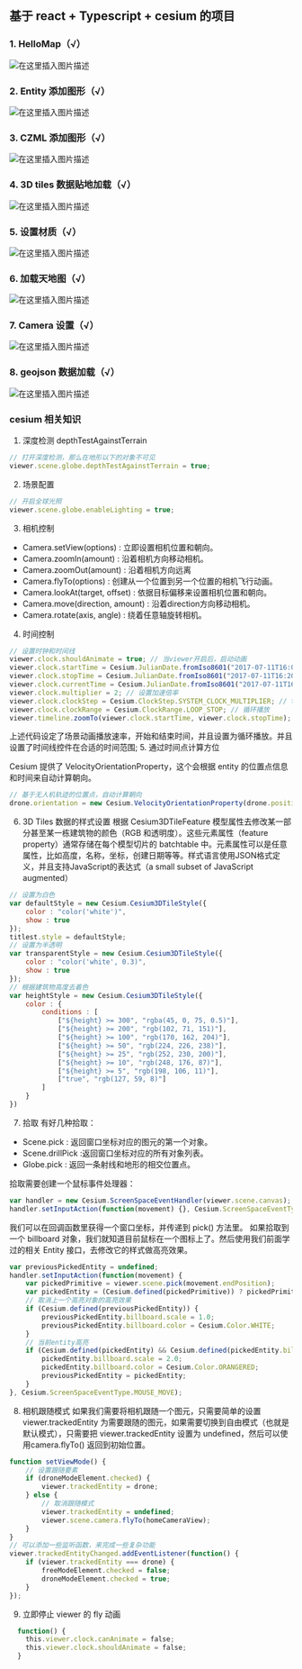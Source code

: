 ## 基于 react + Typescript + cesium 的项目

### 1. HelloMap（√）

![在这里插入图片描述](./img/01.png)

### 2. Entity 添加图形（√）

![在这里插入图片描述](./img/02.png)

### 3. CZML 添加图形（√）

![在这里插入图片描述](./img/03.png)

### 4. 3D tiles 数据贴地加载（√）

![在这里插入图片描述](./img/04.png)

### 5. 设置材质（√）

![在这里插入图片描述](./img/05.png)

### 6. 加载天地图（√）

![在这里插入图片描述](./img/06.png)

### 7. Camera 设置（√）

![在这里插入图片描述](./img/07.png)

### 8. geojson 数据加载（√）

![在这里插入图片描述](./img/08.png)


### cesium 相关知识
1. 深度检测 depthTestAgainstTerrain
```js
// 打开深度检测，那么在地形以下的对象不可见
viewer.scene.globe.depthTestAgainstTerrain = true;
```
2. 场景配置
```js
// 开启全球光照
viewer.scene.globe.enableLighting = true;
```
3. 相机控制

- Camera.setView(options) : 立即设置相机位置和朝向。
- Camera.zoomIn(amount) : 沿着相机方向移动相机。
- Camera.zoomOut(amount) : 沿着相机方向远离
- Camera.flyTo(options) : 创建从一个位置到另一个位置的相机飞行动画。
- Camera.lookAt(target, offset) : 依据目标偏移来设置相机位置和朝向。
- Camera.move(direction, amount) : 沿着direction方向移动相机。
- Camera.rotate(axis, angle) : 绕着任意轴旋转相机。

4. 时间控制
```js
// 设置时钟和时间线
viewer.clock.shouldAnimate = true; // 当viewer开启后，启动动画
viewer.clock.startTime = Cesium.JulianDate.fromIso8601("2017-07-11T16:00:00Z");
viewer.clock.stopTime = Cesium.JulianDate.fromIso8601("2017-07-11T16:20:00Z");
viewer.clock.currentTime = Cesium.JulianDate.fromIso8601("2017-07-11T16:00:00Z");
viewer.clock.multiplier = 2; // 设置加速倍率
viewer.clock.clockStep = Cesium.ClockStep.SYSTEM_CLOCK_MULTIPLIER; // tick computation mode(还没理解具体含义)
viewer.clock.clockRange = Cesium.ClockRange.LOOP_STOP; // 循环播放
viewer.timeline.zoomTo(viewer.clock.startTime, viewer.clock.stopTime); // 设置时间的可见范围

```
上述代码设定了场景动画播放速率，开始和结束时间，并且设置为循环播放。并且设置了时间线控件在合适的时间范围;
5. 通过时间点计算方位

Cesium 提供了 VelocityOrientationProperty，这个会根据 entity 的位置点信息和时间来自动计算朝向。
```js
// 基于无人机轨迹的位置点，自动计算朝向
drone.orientation = new Cesium.VelocityOrientationProperty(drone.position);
```
6. 3D Tiles 数据的样式设置
根据 Cesium3DTileFeature 模型属性去修改某一部分甚至某一栋建筑物的颜色（RGB 和透明度）。这些元素属性（feature property）通常存储在每个模型切片的 batchtable 中。元素属性可以是任意属性，比如高度，名称，坐标，创建日期等等。样式语言使用JSON格式定义，并且支持JavaScript的表达式（a small subset of JavaScript augmented）
```js
// 设置为白色
var defaultStyle = new Cesium.Cesium3DTileStyle({
    color : "color('white')",
    show : true
});
titlest.style = defaultStyle;
// 设置为半透明
var transparentStyle = new Cesium.Cesium3DTileStyle({
    color : "color('white', 0.3)",
    show : true
});
// 根据建筑物高度去着色
var heightStyle = new Cesium.Cesium3DTileStyle({
    color : {
        conditions : [
            ["${height} >= 300", "rgba(45, 0, 75, 0.5)"],
            ["${height} >= 200", "rgb(102, 71, 151)"],
            ["${height} >= 100", "rgb(170, 162, 204)"],
            ["${height} >= 50", "rgb(224, 226, 238)"],
            ["${height} >= 25", "rgb(252, 230, 200)"],
            ["${height} >= 10", "rgb(248, 176, 87)"],
            ["${height} >= 5", "rgb(198, 106, 11)"],
            ["true", "rgb(127, 59, 8)"]
        ]
    }
})
```
7. 拾取
有好几种拾取：
- Scene.pick : 返回窗口坐标对应的图元的第一个对象。
- Scene.drillPick :返回窗口坐标对应的所有对象列表。
- Globe.pick : 返回一条射线和地形的相交位置点。

拾取需要创建一个鼠标事件处理器：
```js
var handler = new Cesium.ScreenSpaceEventHandler(viewer.scene.canvas);
handler.setInputAction(function(movement) {}, Cesium.ScreenSpaceEventType.MOUSE_MOVE);
```
我们可以在回调函数里获得一个窗口坐标，并传递到 pick() 方法里。 如果拾取到一个 billboard 对象，我们就知道目前鼠标在一个图标上了。然后使用我们前面学过的相关 Entity 接口，去修改它的样式做高亮效果。
```js
var previousPickedEntity = undefined;
handler.setInputAction(function(movement) {
    var pickedPrimitive = viewer.scene.pick(movement.endPosition);
    var pickedEntity = (Cesium.defined(pickedPrimitive)) ? pickedPrimitive.id : undefined;
    // 取消上一个高亮对象的高亮效果
    if (Cesium.defined(previousPickedEntity)) {
        previousPickedEntity.billboard.scale = 1.0;
        previousPickedEntity.billboard.color = Cesium.Color.WHITE;
    }
    // 当前entity高亮
    if (Cesium.defined(pickedEntity) && Cesium.defined(pickedEntity.billboard)) {
        pickedEntity.billboard.scale = 2.0;
        pickedEntity.billboard.color = Cesium.Color.ORANGERED;
        previousPickedEntity = pickedEntity;
    }
}, Cesium.ScreenSpaceEventType.MOUSE_MOVE);

```
8. 相机跟随模式
如果我们需要将相机跟随一个图元，只需要简单的设置 viewer.trackedEntity 为需要跟随的图元，如果需要切换到自由模式（也就是默认模式），只需要把 viewer.trackedEntity 设置为 undefined，然后可以使用camera.flyTo() 返回到初始位置。
```js
function setViewMode() {
    // 设置跟随要素
    if (droneModeElement.checked) {
        viewer.trackedEntity = drone;
    } else {
        // 取消跟随模式
        viewer.trackedEntity = undefined;
        viewer.scene.camera.flyTo(homeCameraView);
    }
}
// 可以添加一些监听函数，来完成一些复杂功能
viewer.trackedEntityChanged.addEventListener(function() {
    if (viewer.trackedEntity === drone) {
        freeModeElement.checked = false;
        droneModeElement.checked = true;
    }
});

```
9. 立即停止 viewer 的 fly 动画

```js
  function() {
    this.viewer.clock.canAnimate = false;
    this.viewer.clock.shouldAnimate = false;
  }
```
